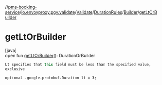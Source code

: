 //[pms-booking-service](../../../../../index.md)/[io.envoyproxy.pgv.validate](../../../index.md)/[Validate](../../index.md)/[DurationRules](../index.md)/[Builder](index.md)/[getLtOrBuilder](get-lt-or-builder.md)

# getLtOrBuilder

[java]\
open fun [getLtOrBuilder](get-lt-or-builder.md)(): DurationOrBuilder

```kotlin
Lt specifies that this field must be less than the specified value,
exclusive

```
`optional .google.protobuf.Duration lt = 3;`
